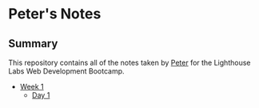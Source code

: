# Peter's Notes

## Summary 

This repository contains all of the notes taken by [Peter](https://github.com/petern160) for the Lighthouse Labs Web Development Bootcamp.

* [Week 1](/Week_1)
  * [Day 1](/Week_1/Day_1)
  